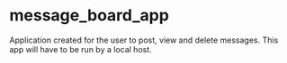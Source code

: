 # message_board_app
Application created for the user  to post, view and delete messages. This app will have to be run by a local host.
